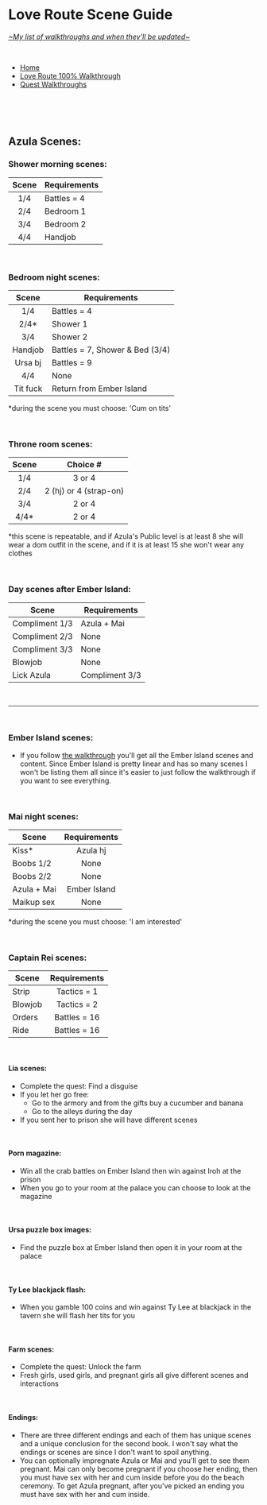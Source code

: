# Love Route Scene Guide
[*\~My list of walkthroughs and when they'll be updated\~*](https://www.patreon.com/maimlain)

<br>

- [Home](https://github.com/maim-lain/fourelements/blob/master/book-2/home.md)  
- [Love Route 100% Walkthrough](https://github.com/maim-lain/fourelements/blob/master/book-2/loveroute.md)  
- [Quest Walkthroughs](https://github.com/maim-lain/fourelements/blob/master/book-2/quests.md)  

<br>
<br>
<br>

## Azula Scenes:
### Shower morning scenes:
Scene | Requirements
:---: | ---
1/4 | Battles = 4
2/4 | Bedroom 1
3/4 | Bedroom 2
4/4 | Handjob

<br>

### Bedroom night scenes:
Scene | Requirements
:---: | ---
1/4 | Battles = 4
2/4* | Shower 1
3/4 | Shower 2
Handjob | Battles = 7, Shower & Bed (3/4)
Ursa bj | Battles = 9
4/4 | None
Tit fuck | Return from Ember Island

*during the scene you must choose: 'Cum on tits'  

<br>

### Throne room scenes:
Scene | Choice #
:---: | :---:
1/4 | 3 or 4
2/4 | 2 (hj) or 4 (strap-on)
3/4 | 2 or 4
4/4* | 2 or 4

*this scene is repeatable, and if Azula's Public level is at least 8 she will wear a dom outfit in the scene, and if it is at least 15 she won't wear any clothes

<br>

### Day scenes after Ember Island:
Scene | Requirements
--- | ---
Compliment 1/3 | Azula + Mai
Compliment 2/3 | None
Compliment 3/3 | None
Blowjob | None
Lick Azula | Compliment 3/3

<br>

---

<br>

### Ember Island scenes:
- If you follow [the walkthrough](https://github.com/maim-lain/fourelements/blob/master/book-2/loveroute.md#ember-island) you'll get all the Ember Island scenes and content. Since Ember Island is pretty linear and has so many scenes I won't be listing them all since it's easier to just follow the walkthrough if you want to see everything.

<br>

### Mai night scenes:
Scene | Requirements
--- | :---:
Kiss* | Azula hj
Boobs 1/2 | None
Boobs 2/2 | None
Azula + Mai | Ember Island
Maikup sex | None

*during the scene you must choose: 'I am interested'

<br>

### Captain Rei scenes:
Scene | Requirements
--- | :---:
Strip | Tactics = 1
Blowjob | Tactics = 2
Orders | Battles = 16
Ride | Battles = 16

<br>

#### Lia scenes:
- Complete the quest: Find a disguise
- If you let her go free:
    - Go to the armory and from the gifts buy a cucumber and banana
    - Go to the alleys during the day
- If you sent her to prison she will have different scenes

<br>

#### Porn magazine:
- Win all the crab battles on Ember Island then win against Iroh at the prison
- When you go to your room at the palace you can choose to look at the magazine

<br>

#### Ursa puzzle box images:
- Find the puzzle box at Ember Island then open it in your room at the palace

<br>

#### Ty Lee blackjack flash:
- When you gamble 100 coins and win against Ty Lee at blackjack in the tavern she will flash her tits for you

<br>

#### Farm scenes:
- Complete the quest: Unlock the farm
- Fresh girls, used girls, and pregnant girls all give different scenes and interactions

<br>

#### Endings:
- There are three different endings and each of them has unique scenes and a unique conclusion for the second book. I won't say what the endings or scenes are since I don't want to spoil anything.
- You can optionally impregnate Azula or Mai and you'll get to see them pregnant. Mai can only become pregnant if you choose her ending, then you must have sex with her and cum inside before you do the beach ceremony. To get Azula pregnant, after you've picked an ending you must have sex with her and cum inside.
